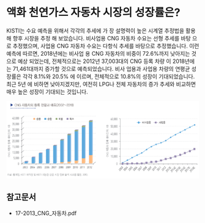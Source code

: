 # 액화 천연가스 자동차 시장의 성장률은?

KISTI는 수요 예측을 위해서 각각의 추세에 가
장 설명력이 높은 시계열 추정법을 활용해 향후 시장을 추정
해 보았습니다. 비사업용 CNG 자동차 수요는 선형 추세를 바탕
으로 추정했으며, 사업용 CNG 자동차 수요는 다항식 추세를
바탕으로 추정했습니다. 이런 예측에 따르면, 2018년에는 비사업
용 CNG 자동차의 비중이 72.6%까지 낮아지는 것으로 예상
되었는데, 전체적으로는 2012년 37,003대의 CNG 등록 차량
이 2018년에는 71,461대까지 증가할 것으로 예측되었습니다. 비사
업용과 사업용 차량의 연평균 성장률은 각각 8.1%와 20.5%
에 이르며, 전체적으로 10.8%의 성장이 기대되었습니다. 최근 5년
에 비하면 낮아지겠지만, 여전히 LPG나 전체 자동차의 증가
추세와 비교하면 매우 높은 성장이 기대되는 것입니다. 

![](./images/액화천연가스자동차_Q14_1_4.PNG)

## 참고문서 
- 17-2013_CNG_자동차.pdf